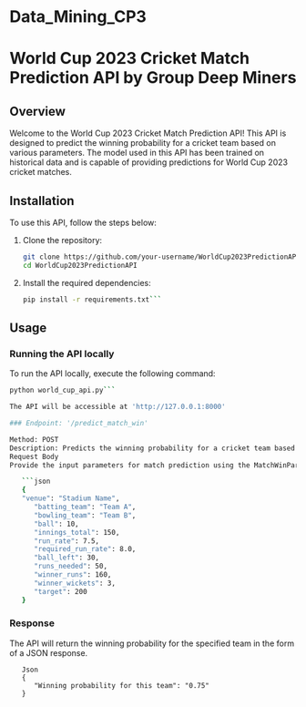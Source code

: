 # Data_Mining_CP3

# World Cup 2023 Cricket Match Prediction API by Group Deep Miners

## Overview

Welcome to the World Cup 2023 Cricket Match Prediction API! This API is designed to predict the winning probability for a cricket team based on various parameters. The model used in this API has been trained on historical data and is capable of providing predictions for World Cup 2023 cricket matches.

## Installation

To use this API, follow the steps below:

1. Clone the repository:

   ```bash
   git clone https://github.com/your-username/WorldCup2023PredictionAPI.git
   cd WorldCup2023PredictionAPI

2. Install the required dependencies:
   ```bash
   pip install -r requirements.txt```


## Usage

### Running the API locally

To run the API locally, execute the following command:

   ```bash
   python world_cup_api.py```

The API will be accessible at 'http://127.0.0.1:8000'

### Endpoint: '/predict_match_win'

Method: POST
Description: Predicts the winning probability for a cricket team based on input parameters.
Request Body
Provide the input parameters for match prediction using the MatchWinParameter class.

      ```json
      {
      "venue": "Stadium Name",
         "batting_team": "Team A",
         "bowling_team": "Team B",
         "ball": 10,
         "innings_total": 150,
         "run_rate": 7.5,
         "required_run_rate": 8.0,
         "ball_left": 30,
         "runs_needed": 50,
         "winner_runs": 160,
         "winner_wickets": 3,
         "target": 200
      }
   ```

### Response 
The API will return the winning probability for the specified team in the form of a JSON response.

```
   Json
   {
      "Winning probability for this team": "0.75"
   }
```


